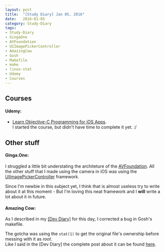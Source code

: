 ```yaml
---
layout: post
title:  "[Study Diary] Jan 05, 2016"
date:   2016-01-05
category: Study-Diary
tags: 
- Study-Diary
- GingaOne
- AVFoundation
- UIImagePickerController
- AmazingCow
- Gosh
- Makefile
- make
- linux-stat
- Udemy
- Courses
---
```


<!-- ----------------------------------------------------------------------- -->
<!-- ----------------------------------------------------------------------- -->

## Courses

#### Udemy: 

* [Learn Objective-C Programming for iOS Apps](https://www.udemy.com/learn-objective-c-programming-for-ios-apps/learn/).  
I started the course, but didn't have time to complete it yet. :/

<!-- ----------------------------------------------------------------------- -->
<!-- ----------------------------------------------------------------------- -->

## Other stuff

#### Ginga.One:

I struggled a little bit understating the architeture of the 
[AVFoundation](https://developer.apple.com/av-foundation/). 
All the other stuff that I made using the camera in iOS was using the
[UIImagePickerController](https://developer.apple.com/library/ios/documentation/UIKit/Reference/UIImagePickerController_Class/)
framework.

Since I'm newbie in this subject yet, I think that is almost useless try to 
write about it at this moment - But I'm loving this neat framework and I **will**
write a lot about it in future.

#### Amazing Cow:

As I described in my 
[[Dev Diary]](https://n2omatt.github.io/study-diary/2016/01/05/dev_diary_jan_5_2016.html)
for this day, I corrected a bug in Gosh's makefile.

The gotcha was using the ```stat(1)``` to get the original file's ownership 
before messing with it as _root_.    
Like I said in the [Dev Diary] the complete post about it can be found
[here](https://n2omatt.github.io/study-diary/2016/01/05/how_get_a_ownership_of_file_in_linux.html).






